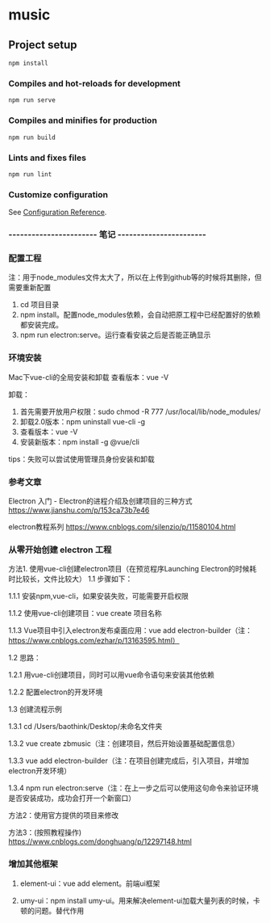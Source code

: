 # music

## Project setup
```
npm install
```

### Compiles and hot-reloads for development
```
npm run serve
```

### Compiles and minifies for production
```
npm run build
```

### Lints and fixes files
```
npm run lint
```

### Customize configuration
See [Configuration Reference](https://cli.vuejs.org/config/).




### ----------------------- 笔记 -----------------------
### 配置工程 
注：用于node_modules文件太大了，所以在上传到github等的时候将其删除，但需要重新配置

1. cd 项目目录
2. npm install。配置node_modules依赖，会自动把原工程中已经配置好的依赖都安装完成。
3. npm run electron:serve。运行查看安装之后是否能正确显示


### 环境安装
Mac下vue-cli的全局安装和卸载
查看版本：vue -V

卸载：
1. 首先需要开放用户权限：sudo chmod -R 777 /usr/local/lib/node_modules/
2. 卸载2.0版本：npm uninstall vue-cli -g
3. 查看版本：vue -V 
4. 安装新版本：npm install -g @vue/cli
 
tips：失败可以尝试使用管理员身份安装和卸载



### 参考文章
Electron 入门 - Electron的进程介绍及创建项目的三种方式
https://www.jianshu.com/p/153ca73b7e46

electron教程系列 
https://www.cnblogs.com/silenzio/p/11580104.html


### 从零开始创建 electron 工程

方法1. 使用vue-cli创建electron项目（在预览程序Launching Electron的时候耗时比较长，文件比较大）
1.1 步骤如下：

1.1.1 安装npm,vue-cli，如果安装失败，可能需要开启权限

1.1.2 使用vue-cli创建项目：vue create 项目名称

1.1.3 Vue项目中引入electron发布桌面应用：vue add electron-builder（注：https://www.cnblogs.com/ezhar/p/13163595.html）

1.2 思路：

1.2.1 用vue-cli创建项目，同时可以用vue命令语句来安装其他依赖

1.2.2 配置electron的开发环境

1.3 创建流程示例

1.3.1 cd /Users/baothink/Desktop/未命名文件夹

1.3.2 vue create zbmusic（注：创建项目，然后开始设置基础配置信息）

1.3.3 vue add electron-builder（注：在项目创建完成后，引入项目，并增加electron开发环境）

1.3.4 npm run electron:serve（注：在上一步之后可以使用这句命令来验证环境是否安装成功，成功会打开一个新窗口）



方法2：使用官方提供的项目来修改


方法3：(按照教程操作)
https://www.cnblogs.com/donghuang/p/12297148.html



### 增加其他框架 
1. element-ui：vue add element。前端ui框架

2. umy-ui：npm install umy-ui。用来解决element-ui加载大量列表的时候，卡顿的问题。替代作用










